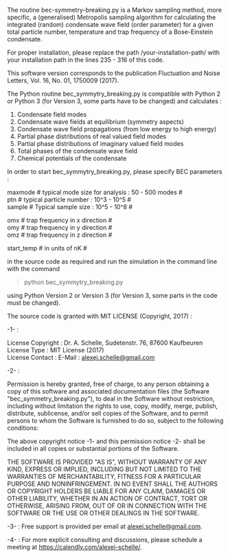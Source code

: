 
   The routine bec-symmetry-breaking.py is a Markov sampling method, more specific, a (generalised) Metropolis sampling algorithm for calculating the
   integrated (random) condensate wave field (order parameter) for a given total particle number, 
   temperature and trap frequency of a Bose-Einstein condensate.
   
   For proper installation, please replace the path /your-installation-path/ with your installation path in the lines 235 - 316 of this code.
  
   This software version corresponds to the publication Fluctuation and Noise Letters, Vol. 16, No. 01, 1750009 (2017). 

   The Python routine bec_symmytry_breaking.py is compatible with Python 2 or Python 3 (for Version 3, some parts have to be changed) and calculates :

   1. Condensate field modes   	    	            	    	            	    	        
   2. Condensate wave fields at equilibrium (symmetry aspects)    
   3. Condensate wave field propagations (from low energy to high energy)    
   4. Partial phase distributions of real valued field modes    
   5. Partial phase distributions of imaginary valued field modes    
   6. Total phases of the condensate wave field
   7. Chemical potentials of the condensate 
    
   In order to start bec_symmytry_breaking.py, please specify BEC parameters :
   
   maxmode # typical mode size for analysis : 50 - 500 modes # <br>
   ptn # typical particle number : 10^3 - 10^5 # <br>
   sample # Typical sample size : 10^5 - 10^8 # <br>

   omx # trap frequency in x direction # <br>
   omy # trap frequency in y direction # <br>
   omz # trap frequency in z direction # <br>

   start_temp # in units of nK # <br>
   
   in the source code as required and run the simulation in the command line with the command 
   
   > python bec_symmytry_breaking.py 
   
   using Python Version 2 or Version 3 (for Version 3, some parts in the code must be changed). <br>

   The source code is granted with MIT LICENSE (Copyright, 2017) : 
   
   -1- : 
 
   License Copyright :  Dr. A. Schelle, Sudetenstr. 76, 87600 Kaufbeuren <br>
   License Type :       MIT License (2017) <br>
   License Contact :    E-Mail : alexej.schelle@gmail.com <br>

   -2- : 

   Permission is hereby granted, free of charge, to any person obtaining a copy of this software and associated documentation files 
   (the Software "bec_symmetry_breaking.py"), to deal in the Software without restriction, including without limitation the rights to use, 
   copy, modify, merge, publish, distribute, sublicense, and/or sell copies of the Software, and to permit persons to whom the Software is 
   furnished to do so, subject to the following conditions:
 
   The above copyright notice -1- and this permission notice -2- shall be included in all copies or substantial portions of the Software.
 
   THE SOFTWARE IS PROVIDED "AS IS", WITHOUT WARRANTY OF ANY KIND, EXPRESS OR IMPLIED, INCLUDING BUT NOT LIMITED TO THE WARRANTIES OF MERCHANTABILITY, 
   FITNESS FOR A PARTICULAR PURPOSE AND NONINFRINGEMENT. IN NO EVENT SHALL THE AUTHORS OR COPYRIGHT HOLDERS BE LIABLE FOR ANY CLAIM, DAMAGES OR OTHER LIABILITY, 
   WHETHER IN AN ACTION OF CONTRACT, TORT OR OTHERWISE, ARISING FROM, OUT OF OR IN CONNECTION WITH THE SOFTWARE OR THE USE OR OTHER DEALINGS IN THE SOFTWARE.

   -3- : Free support is provided per email at alexej.schelle@gmail.com. 
   
   -4- : For more explicit consulting and discussions, please schedule a meeting at https://calendly.com/alexej-schelle/.  
